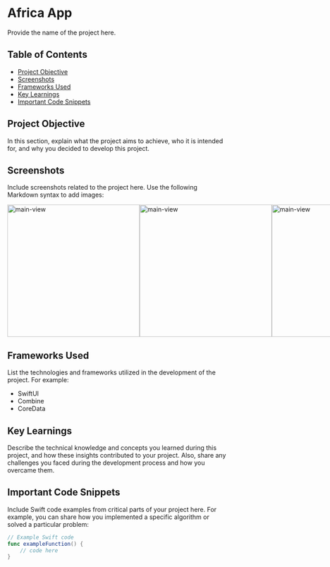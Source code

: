 # Africa App

Provide the name of the project here.

## Table of Contents

- [Project Objective](#project-objective)
- [Screenshots](#screenshots)
- [Frameworks Used](#frameworks-used)
- [Key Learnings](#key-learnings)
- [Important Code Snippets](#important-code-snippets)

## Project Objective

In this section, explain what the project aims to achieve, who it is intended for, and why you decided to develop this project.

## Screenshots

Include screenshots related to the project here. Use the following Markdown syntax to add images:

<div style="display:flex; justify-content:space-between; align-items:center;">
    <img width="300" alt="main-view" src="https://github.com/Dzdrgl/SwiftPortfolio/blob/main/assests/africa-main.png?raw=true">
    <img width="300" alt="main-view" src="https://github.com/Dzdrgl/SwiftPortfolio/blob/main/assests/africa-map.png?raw=true">
    <img width="300" alt="main-view" src="https://github.com/Dzdrgl/SwiftPortfolio/blob/main/assests/africa-video-list.png?raw=true">
</div>

## Frameworks Used

List the technologies and frameworks utilized in the development of the project. For example:

- SwiftUI
- Combine
- CoreData

## Key Learnings

Describe the technical knowledge and concepts you learned during this project, and how these insights contributed to your project. Also, share any challenges you faced during the development process and how you overcame them.

## Important Code Snippets

Include Swift code examples from critical parts of your project here. For example, you can share how you implemented a specific algorithm or solved a particular problem:

```swift
// Example Swift code
func exampleFunction() {
    // code here
}
